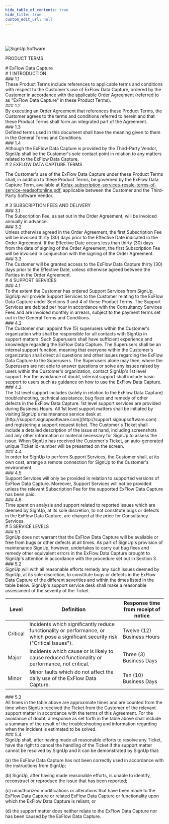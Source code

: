 ```yaml
---
hide_table_of_contents: true
hide_title: true
custom_edit_url: null
---
```

<div class="agreement-doc">
<br/><br/>

![SignUp Software](./img/signup_logo_black.png)

PRODUCT TERMS 
<div class="paragraph-big">
# ExFlow Data Capture
</div>

<div class="paragraph-big">
# 1 INTRODUCTION
</div>

<div class="paragraph">
### 1.1<div class="paragraph-text">These Product Terms include references to applicable terms and conditions with respect to the Customer's use of ExFlow Data Capture, ordered by the Customer in accordance with the applicable Order Agreement (referred to as "ExFlow Data Capture" in these Product Terms).</div>
</div>

<div class="paragraph">
### 1.2<div class="paragraph-text">By executing an Order Agreement that references these Product Terms, the Customer agrees to the terms and conditions referred to herein and that these Product Terms shall form an integrated part of the Agreement.</div>
</div>

<div class="paragraph">
### 1.3<div class="paragraph-text">Defined terms used in this document shall have the meaning given to them in the General Terms and Conditions.</div>
</div>

<div class="paragraph">
### 1.4<div class="paragraph-text">Although the ExFlow Data Capture is provided by the Third-Party Vendor, SignUp shall be the Customer's sole contact point in relation to any matters related to the ExFlow Data Capture.</div>
</div>

<div class="paragraph-big">
# 2 EXFLOW DATA CAPTURE TERMS
</div>

The Customer's use of the ExFlow Data Capture under these Product Terms shall, in addition to these Product Terms, be governed by the ExFlow Data Capture Term, available at [Kofax-subscription-services-resale-terms-of-service-readsoftonline.pdf](https://signupsoftware.com), applicable between the Customer and the Third-Party Software Vendor.

<div class="paragraph-big">
# 3 SUBSCRIPTION FEES AND DELIVERY
</div>

<div class="paragraph">
### 3.1<div class="paragraph-text">The Subscription Fee, as set out in the Order Agreement, will be invoiced annually in advance.</div>
</div>

<div class="paragraph">
### 3.2<div class="paragraph-text">Unless otherwise agreed in the Order Agreement, the first Subscription Fee will be invoiced thirty (30) days prior to the Effective Date indicated in the Order Agreement. If the Effective Date occurs less than thirty (30) days from the date of signing of the Order Agreement, the first Subscription Fee will be invoiced in conjunction with the signing of the Order Agreement.</div>
</div>

<div class="paragraph">
### 3.3<div class="paragraph-text">The Customer will be granted access to the ExFlow Data Capture thirty (30) days prior to the Effective Date, unless otherwise agreed between the Parties in the Order Agreement.</div>
</div>

<div class="paragraph-big">
# 4 SUPPORT SERVICES
</div>

<div class="paragraph">
### 4.1<div class="paragraph-text">To the extent the Customer has ordered Support Services from SignUp, SignUp will provide Support Services to the Customer relating to the ExFlow Data Capture under Sections 3 and 4 of these Product Terms. The Support Services are debited per hour in accordance with the Consultancy Services Fees and are invoiced monthly in arrears, subject to the payment terms set out in the General Terms and Conditions.</div>
</div>

<div class="paragraph">
### 4.2<div class="paragraph-text">The Customer shall appoint five (5) superusers within the Customer's organization who shall be responsible for all contacts with SignUp in support matters. Such Superusers shall have sufficient experience and knowledge regarding the ExFlow Data Capture. The Superusers shall be an internal support function, meaning that everyone within the Customer's organization shall direct all questions and other issues regarding the ExFlow Data Capture to the Superusers. The Superusers alone may then, where the Superusers are not able to answer questions or solve any issues raised by users within the Customer's organization, contact SignUp's 1st level support. For the avoidance of doubt, internal support shall include basic support to users such as guidance on how to use the ExFlow Data Capture.</div>
</div>

<div class="paragraph">
### 4.3<div class="paragraph-text">The 1st level support includes (solely in relation to the ExFlow Data Capture) troubleshooting, technical assistance, bug fixes and remedy of other defects in the ExFlow Data Capture. 1st level support services are provided during Business Hours. All 1st level support matters shall be initiated by visiting SignUp's maintenance service desk at [http://support.signupsoftware.com](http://support.signupsoftware.com) and registering a support request ticket. The Customer's Ticket shall include a detailed description of the issue at hand, including screenshots and any other information or material necessary for SignUp to assess the issue. When SignUp has received the Customer's Ticket, an auto-generated unique Ticket id-number will be presented on the screen.</div>
</div>

<div class="paragraph">
### 4.4<div class="paragraph-text">In order for SignUp to perform Support Services, the Customer shall, at its own cost, arrange a remote connection for SignUp to the Customer's environment.</div>
</div>

<div class="paragraph">
### 4.5<div class="paragraph-text">Support Services will only be provided in relation to supported versions of ExFlow Data Capture. Moreover, Support Services will not be provided unless the relevant Subscription Fee for the supported ExFlow Data Capture has been paid.</div>
</div>

<div class="paragraph">
### 4.6<div class="paragraph-text">Time spent on analysis and support related to reported issues which are deemed by SignUp, at its sole discretion, to not constitute bugs or defects in the ExFlow Data Capture, are charged at the price for Consultancy Services.</div>
</div>

<div class="paragraph-big">
# 5 SERVICE LEVELS
</div>

<div class="paragraph">
### 5.1<div class="paragraph-text">SignUp does not warrant that the ExFlow Data Capture will be available or free from bugs or other defects at all times. As part of SignUp's provision of maintenance SignUp, however, undertakes to carry out bug fixes and remedy other equivalent errors in the ExFlow Data Capture brought to SignUp's attention in accordance with the procedure set out in Section 3.</div>
</div>

<div class="paragraph">
### 5.2<div class="paragraph-text">SignUp will with all reasonable efforts remedy any such issues deemed by SignUp, at its sole discretion, to constitute bugs or defects in the ExFlow Data Capture of the different severities and within the times listed in the table below. SignUp's support service desk shall make a reasonable assessment of the severity of the Ticket.</div>
</div>

| Level  | Definition | Response time from receipt of notice |
|--------|------------|--------------------------------------|
| Critical | Incidents which significantly reduce functionality or performance, or which pose a significant security risk ("Critical Issues"). | Twelve (12) Business Hours |
| Major   | Incidents which cause or is likely to cause reduced functionality or performance, not critical. | Three (3) Business Days |
| Minor   | Minor faults which do not affect the daily use of the ExFlow Data Capture. | Ten (10) Business Days |

<div class="paragraph">
### 5.3<div class="paragraph-text">All times in the table above are approximate times and are counted from the time when SignUp received the Ticket from the Customer of the relevant support matter in accordance with the terms of this Agreement. For the avoidance of doubt, a response as set forth in the table above shall include a summary of the result of the troubleshooting and information regarding when the incident is estimated to be solved.</div>
</div>

<div class="paragraph">
### 5.4<div class="paragraph-text">SignUp shall, after having made all reasonable efforts to resolve any Ticket, have the right to cancel the handling of the Ticket if the support matter cannot be resolved by SignUp and it can be demonstrated by SignUp that:</div>
</div>

(a) the ExFlow Data Capture has not been correctly used in accordance with the instructions from SignUp;

(b) SignUp, after having made reasonable efforts, is unable to identify, reconstruct or reproduce the issue that has been reported;

(c) unauthorized modifications or alterations that have been made to the ExFlow Data Capture or related ExFlow Data Capture or functionality upon which the ExFlow Data Capture is reliant; or

(d) the support matter does neither relate to the ExFlow Data Capture nor has been caused by the ExFlow Data Capture.


</div>
